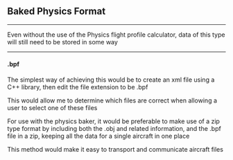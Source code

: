 ## Baked Physics Format
---
Even without the use of the Physics flight profile calculator, data of this type will still need to be stored in some way

---
#### .bpf

The simplest way of achieving this would be to create an xml file using a C++ library, then edit the file extension to be .bpf

This would allow me to determine which files are correct when allowing a user to select one of these files

For use with the physics baker, it would be preferable to make use of a zip type format by including both the .obj and related information, and the .bpf file in a zip, keeping all the data for a single aircraft in one place

This method would make it easy to transport and communicate aircraft files
